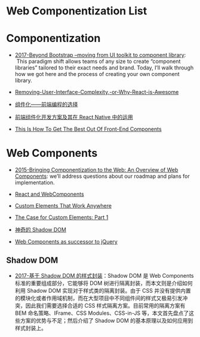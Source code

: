 # Web Componentization List

# Componentization

- [2017-Beyond Bootstrap –moving from UI toolkit to component library](https://parg.co/bXt):   This paradigm shift allows teams of any size to create “component libraries” tailored to their exact needs and brand. Today, I’ll walk through how we got here and the process of creating your own component library.

- [Removing-User-Interface-Complexity,-or-Why-React-is-Awesome](http://jlongster.com/Removing-User-Interface-Complexity,-or-Why-React-is-Awesome)

- [组件化——前端编程的选择](http://mp.weixin.qq.com/s?__biz=MzI5MDEzMzg5Nw==&mid=2660394384&idx=1&sn=08485e817a96f3b3d309abae2ec9f1f5&chksm=f7424776c035ce602bde2487d9e483ff82be159b16ba241be1147c3533594c2fd24cc568daba&scene=0#wechat_redirect)

- [前端组件化开发方案及其在 React Native 中的运用](http://www.infoq.com/cn/articles/front-end-component-develop-and-application-in-react-native)

- [This Is How To Get The Best Out Of Front-End Components](https://parg.co/UcE)

# Web Components

- [2015-Bringing Componentization to the Web: An Overview of Web Components](https://www.sitepoint.com/bringing-componentization-web-overview-web-components/): we’ll address questions about our roadmap and plans for implementation.

- [React and WebComponents](https://github.com/facebook/react/issues/5052)

- [Custom Elements That Work Anywhere](https://medium.com/dev-channel/custom-elements-that-work-anywhere-898e1dd2bc48#.swvaa2mrh)

- [The Case for Custom Elements: Part 1](https://medium.com/dev-channel/the-case-for-custom-elements-part-1-65d807b4b439#.lwf2nk59c)

- [神奇的 Shadow DOM](https://aotu.io/notes/2016/06/24/Shadow-DOM/)

- [Web Components as successor to jQuery](https://gist.github.com/warpech/9431953)

## Shadow DOM

- [2017-基于 Shadow DOM 的样式封装](https://meowni.ca/posts/shadow-dom/)：Shadow DOM 是 Web Components 标准的重要组成部分，它能够将 DOM 树进行隔离封装，而本文则是介绍如何利用 Shadow DOM 实现对于样式类的隔离封装。由于 CSS 并没有提供内置的模块化或者作用域机制，而在大型项目中不同组件间的样式又极易引发冲突，因此我们需要选择合适的 CSS 样式隔离方案。目前常用的隔离方案有 BEM 命名策略、IFrame、CSS Modules、CSS-in-JS 等，本文首先盘点了这些方案的优势与不足；然后介绍了 Shadow DOM 的基本原理以及如何应用到样式封装上。
